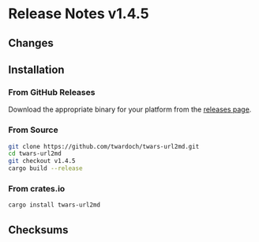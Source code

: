 # Release Notes v1.4.5

## Changes

<!-- Add your changes here -->

## Installation

### From GitHub Releases

Download the appropriate binary for your platform from the [releases page](https://github.com/twardoch/twars-url2md/releases/tag/v1.4.5).

### From Source

```bash
git clone https://github.com/twardoch/twars-url2md.git
cd twars-url2md
git checkout v1.4.5
cargo build --release
```

### From crates.io

```bash
cargo install twars-url2md
```

## Checksums

<!-- Checksums will be added by CI -->

